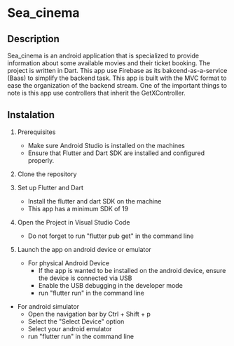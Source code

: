 # Sea_cinema

## Description
Sea_cinema is an android application that is specialized to provide information about some available movies and their ticket booking. The project is written in Dart. This app use Firebase as its bakcend-as-a-service (Baas) to simplify the backend task. This app is built with the MVC format to ease the organization of the backend stream. One of the important things to note is this app use controllers that inherit the GetXController.

## Instalation

1. Prerequisites
   * Make sure Android Studio is installed on the machines
   * Ensure that Flutter and Dart SDK are installed and configured properly.
     
2. Clone the repository
   
3. Set up Flutter and Dart
   * Install the flutter and dart SDK on the machine
   * This app has a minimum SDK of 19

4. Open the Project in Visual Studio Code
   * Do not forget to run "flutter pub get" in the command line

5. Launch the app on android device or emulator
   * For physical Android Device
     * If the app is wanted to be installed on the android device, ensure the device is connected via USB
     * Enable the USB debugging in the developer mode
     * run "flutter run" in the command line
       
  * For android simulator
     * Open the navigation bar by Ctrl + Shift + p
     * Select the "Select Device" option
     * Select your android emulator
     * run "flutter run" in the command line
     
